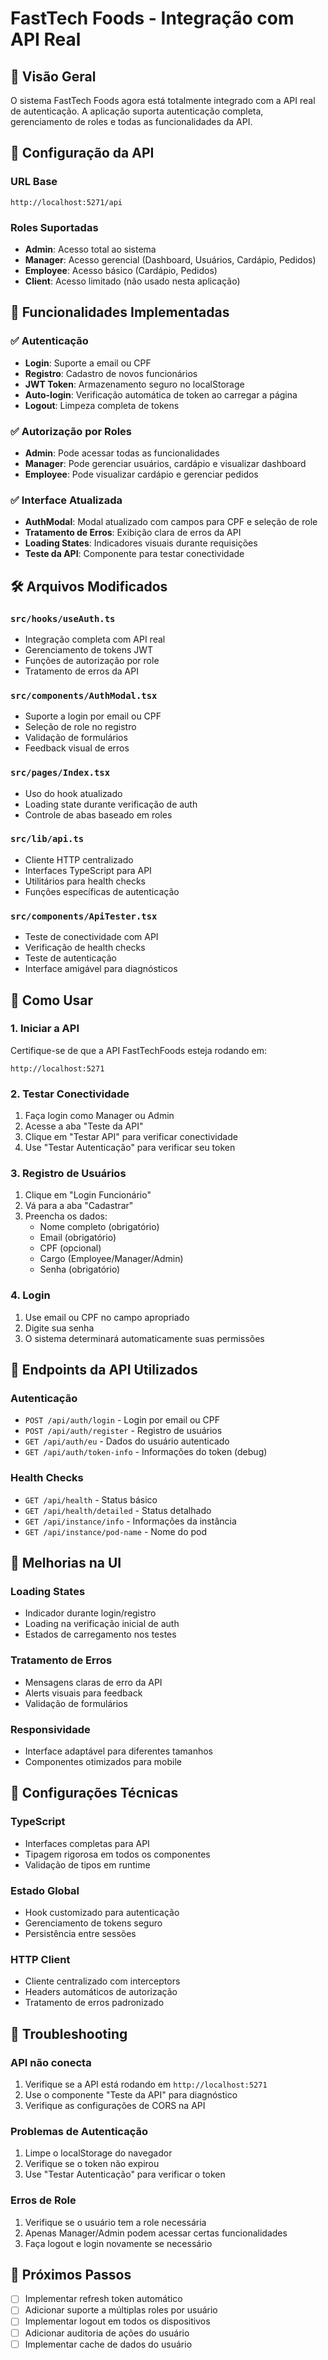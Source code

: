 # FastTech Foods - Integração com API Real

## 🚀 Visão Geral

O sistema FastTech Foods agora está totalmente integrado com a API real de autenticação. A aplicação suporta autenticação completa, gerenciamento de roles e todas as funcionalidades da API.

## 🔧 Configuração da API

### URL Base
```
http://localhost:5271/api
```

### Roles Suportadas
- **Admin**: Acesso total ao sistema
- **Manager**: Acesso gerencial (Dashboard, Usuários, Cardápio, Pedidos)
- **Employee**: Acesso básico (Cardápio, Pedidos)
- **Client**: Acesso limitado (não usado nesta aplicação)

## 🎯 Funcionalidades Implementadas

### ✅ Autenticação
- **Login**: Suporte a email ou CPF
- **Registro**: Cadastro de novos funcionários
- **JWT Token**: Armazenamento seguro no localStorage
- **Auto-login**: Verificação automática de token ao carregar a página
- **Logout**: Limpeza completa de tokens

### ✅ Autorização por Roles
- **Admin**: Pode acessar todas as funcionalidades
- **Manager**: Pode gerenciar usuários, cardápio e visualizar dashboard
- **Employee**: Pode visualizar cardápio e gerenciar pedidos

### ✅ Interface Atualizada
- **AuthModal**: Modal atualizado com campos para CPF e seleção de role
- **Tratamento de Erros**: Exibição clara de erros da API
- **Loading States**: Indicadores visuais durante requisições
- **Teste da API**: Componente para testar conectividade

## 🛠️ Arquivos Modificados

### `src/hooks/useAuth.ts`
- Integração completa com API real
- Gerenciamento de tokens JWT
- Funções de autorização por role
- Tratamento de erros da API

### `src/components/AuthModal.tsx`
- Suporte a login por email ou CPF
- Seleção de role no registro
- Validação de formulários
- Feedback visual de erros

### `src/pages/Index.tsx`
- Uso do hook atualizado
- Loading state durante verificação de auth
- Controle de abas baseado em roles

### `src/lib/api.ts`
- Cliente HTTP centralizado
- Interfaces TypeScript para API
- Utilitários para health checks
- Funções específicas de autenticação

### `src/components/ApiTester.tsx`
- Teste de conectividade com API
- Verificação de health checks
- Teste de autenticação
- Interface amigável para diagnósticos

## 🚦 Como Usar

### 1. Iniciar a API
Certifique-se de que a API FastTechFoods esteja rodando em:
```
http://localhost:5271
```

### 2. Testar Conectividade
1. Faça login como Manager ou Admin
2. Acesse a aba "Teste da API"
3. Clique em "Testar API" para verificar conectividade
4. Use "Testar Autenticação" para verificar seu token

### 3. Registro de Usuários
1. Clique em "Login Funcionário"
2. Vá para a aba "Cadastrar"
3. Preencha os dados:
   - Nome completo (obrigatório)
   - Email (obrigatório) 
   - CPF (opcional)
   - Cargo (Employee/Manager/Admin)
   - Senha (obrigatório)

### 4. Login
1. Use email ou CPF no campo apropriado
2. Digite sua senha
3. O sistema determinará automaticamente suas permissões

## 🔐 Endpoints da API Utilizados

### Autenticação
- `POST /api/auth/login` - Login por email ou CPF
- `POST /api/auth/register` - Registro de usuários
- `GET /api/auth/eu` - Dados do usuário autenticado
- `GET /api/auth/token-info` - Informações do token (debug)

### Health Checks
- `GET /api/health` - Status básico
- `GET /api/health/detailed` - Status detalhado
- `GET /api/instance/info` - Informações da instância
- `GET /api/instance/pod-name` - Nome do pod

## 🎨 Melhorias na UI

### Loading States
- Indicador durante login/registro
- Loading na verificação inicial de auth
- Estados de carregamento nos testes

### Tratamento de Erros
- Mensagens claras de erro da API
- Alerts visuais para feedback
- Validação de formulários

### Responsividade
- Interface adaptável para diferentes tamanhos
- Componentes otimizados para mobile

## 🔧 Configurações Técnicas

### TypeScript
- Interfaces completas para API
- Tipagem rigorosa em todos os componentes
- Validação de tipos em runtime

### Estado Global
- Hook customizado para autenticação
- Gerenciamento de tokens seguro
- Persistência entre sessões

### HTTP Client
- Cliente centralizado com interceptors
- Headers automáticos de autorização
- Tratamento de erros padronizado

## 🐛 Troubleshooting

### API não conecta
1. Verifique se a API está rodando em `http://localhost:5271`
2. Use o componente "Teste da API" para diagnóstico
3. Verifique as configurações de CORS na API

### Problemas de Autenticação
1. Limpe o localStorage do navegador
2. Verifique se o token não expirou
3. Use "Testar Autenticação" para verificar o token

### Erros de Role
1. Verifique se o usuário tem a role necessária
2. Apenas Manager/Admin podem acessar certas funcionalidades
3. Faça logout e login novamente se necessário

## 📝 Próximos Passos

- [ ] Implementar refresh token automático
- [ ] Adicionar suporte a múltiplas roles por usuário
- [ ] Implementar logout em todos os dispositivos
- [ ] Adicionar auditoria de ações do usuário
- [ ] Implementar cache de dados do usuário
